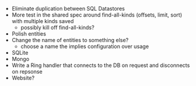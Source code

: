 * Eliminate duplication between SQL Datastores
* More test in the shared spec around find-all-kinds (offsets, limit, sort) with multiple kinds saved
  * possibly kill off find-all-kinds?
* Polish entities
* Change the name of entities to something else?
  * choose a name the implies configuration over usage
* SQLite
* Mongo
* Write a Ring handler that connects to the DB on request and disconnects on repsonse
* Website?
